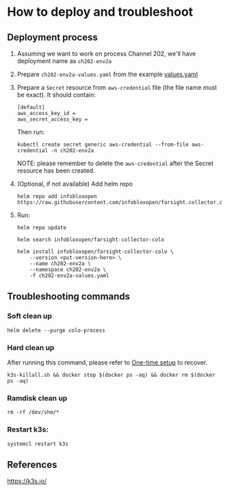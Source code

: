 # How to deploy and troubleshoot
## Deployment process
1. Assuming we want to work on process Channel 202, we'll have deployment name as `ch202-env2a`

1. Prepare `ch202-env2a-values.yaml` from the example [values.yaml](../colo/charts/farsight-collector-colo/values.yaml)

1. Prepare a `Secret` resource from `aws-credential` file (the file name must be exact). It should contain:
    ```
    [default]
    aws_access_key_id =
    aws_secret_access_key =
    ```

    Then run:
    ```
    kubectl create secret generic aws-credential --from-file aws-credential -n ch202-env2a
    ```

    NOTE: please remember to delete the `aws-credential` after the Secret resource has been created.

1. (Optional, if not available) Add helm repo
    ```
    helm repo add infobloxopen https://raw.githubusercontent.com/infobloxopen/farsight.collector.colo/master/colo/charts
    ```

1. Run:
    ```
    helm repo update

    helm search infobloxopen/farsight-collector-colo

    helm install infobloxopen/farsight-collector-colo \
        --version <put-version-here> \
        --name ch202-env2a \
        --namespace ch202-env2a \
        -f ch202-env2a-values.yaml
    ```

## Troubleshooting commands
### Soft clean up
```
helm delete --purge colo-process
```

### Hard clean up
After running this command, please refer to [One-time setup](./setup.md) to recover.
```
k3s-killall.sh && docker stop $(docker ps -aq) && docker rm $(docker ps -aq)
```

### Ramdisk clean up
```
rm -rf /dev/shm/*
```

### Restart k3s:
```
systemcl restart k3s
```

## References
https://k3s.io/
